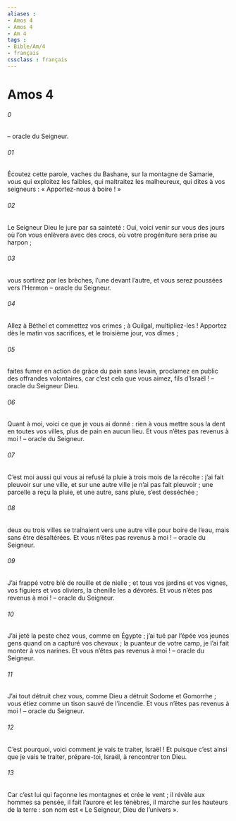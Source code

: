 ```yaml
---
aliases : 
- Amos 4
- Amos 4
- Am 4
tags : 
- Bible/Am/4
- français
cssclass : français
---
```


# Amos 4

###### 0
– oracle du Seigneur.
###### 01
Écoutez cette parole, vaches du Bashane,
sur la montagne de Samarie,
vous qui exploitez les faibles,
qui maltraitez les malheureux,
qui dites à vos seigneurs :
« Apportez-nous à boire ! »
###### 02
Le Seigneur Dieu le jure par sa sainteté :
Oui, voici venir sur vous des jours
où l’on vous enlèvera avec des crocs,
où votre progéniture sera prise au harpon ;
###### 03
vous sortirez par les brèches,
l’une devant l’autre,
et vous serez poussées vers l’Hermon
– oracle du Seigneur.
###### 04
Allez à Béthel et commettez vos crimes ;
à Guilgal, multipliez-les !
Apportez dès le matin vos sacrifices,
et le troisième jour, vos dîmes ;
###### 05
faites fumer en action de grâce du pain sans levain,
proclamez en public des offrandes volontaires,
car c’est cela que vous aimez, fils d’Israël !
– oracle du Seigneur Dieu.
###### 06
Quant à moi, voici ce que je vous ai donné :
rien à vous mettre sous la dent en toutes vos villes,
plus de pain en aucun lieu.
Et vous n’êtes pas revenus à moi !
– oracle du Seigneur.
###### 07
C’est moi aussi qui vous ai refusé la pluie
à trois mois de la récolte :
j’ai fait pleuvoir sur une ville,
et sur une autre ville je n’ai pas fait pleuvoir ;
une parcelle a reçu la pluie,
et une autre, sans pluie, s’est desséchée ;
###### 08
deux ou trois villes se traînaient vers une autre ville
pour boire de l’eau,
mais sans être désaltérées.
Et vous n’êtes pas revenus à moi !
– oracle du Seigneur.
###### 09
J’ai frappé votre blé de rouille et de nielle ;
et tous vos jardins et vos vignes,
vos figuiers et vos oliviers,
la chenille les a dévorés.
Et vous n’êtes pas revenus à moi !
– oracle du Seigneur.
###### 10
J’ai jeté la peste chez vous, comme en Égypte ;
j’ai tué par l’épée vos jeunes gens
quand on a capturé vos chevaux ;
la puanteur de votre camp,
je l’ai fait monter à vos narines.
Et vous n’êtes pas revenus à moi !
– oracle du Seigneur.
###### 11
J’ai tout détruit chez vous,
comme Dieu a détruit Sodome et Gomorrhe ;
vous étiez comme un tison
sauvé de l’incendie.
Et vous n’êtes pas revenus à moi !
– oracle du Seigneur.
###### 12
C’est pourquoi, voici comment je vais te traiter, Israël !
Et puisque c’est ainsi que je vais te traiter,
prépare-toi, Israël, à rencontrer ton Dieu.
###### 13
Car c’est lui qui façonne les montagnes
et crée le vent ;
il révèle aux hommes sa pensée,
il fait l’aurore et les ténèbres,
il marche sur les hauteurs de la terre :
son nom est « Le Seigneur, Dieu de l’univers ».
